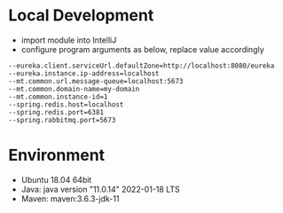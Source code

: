 # Local Development
- import module into IntelliJ
- configure program arguments as below, replace value accordingly

```
--eureka.client.serviceUrl.defaultZone=http://localhost:8080/eureka
--eureka.instance.ip-address=localhost
--mt.common.url.message-queue=localhost:5673
--mt.common.domain-name=my-domain
--mt.common.instance-id=1
--spring.redis.host=localhost
--spring.redis.port=6381
--spring.rabbitmq.port=5673
```

# Environment
- Ubuntu 18.04 64bit
- Java: java version "11.0.14" 2022-01-18 LTS
- Maven: maven:3.6.3-jdk-11
